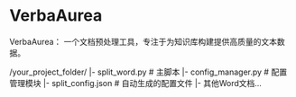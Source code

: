 # VerbaAurea
VerbaAurea： 一个文档预处理工具，专注于为知识库构建提供高质量的文本数据。

/your_project_folder/
  |- split_word.py       # 主脚本
  |- config_manager.py   # 配置管理模块
  |- split_config.json   # 自动生成的配置文件
  |- 其他Word文档...
